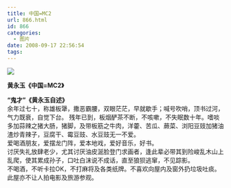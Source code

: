 ```yaml
---
title: 中国=MC2
url: 866.html
id: 866
categories:
  - 图片
date: 2008-09-17 22:56:54
tags:
---
```


![](http://photo.guolaijie.com/rooufer/attachments/month_0809/v2008917224015.jpg)  

**黄永玉《中国=MC2》**

  
**“鬼才”《黄永玉自述》**  
余年过七十，称雄板犟，撒恶霸腰，双眼茫茫，早就歇手；喊号吹哨，顶书过河，气力既衰，自觉下台。 残年已到，板烟酽茶不断，不咳嗽，不失眠数十年。嗜啖多加蒜辣之猪大肠，猪脚，及带板筋之牛肉，洋藿、苦瓜、蕨菜、浏阳豆豉加猪油渣炒青辣子，豆腐干、霉豆豉、水豆豉无一不爱。  
爱喝酒朋友，爱摆龙门阵，爱本地戏，爱好音乐，好书。  
讨厌失礼放肆老少，尤其讨厌油皮涎脸登门求画者，逢此辈必带其到险峻乱木山上乱爬，使其累成孙子，口吐白沫说不成话，直至狼狈逃窜，不见踪影。  
不喝酒，不听卡拉OK，不打麻将及各类纸牌。不喜欢向屋内及窗外扔垃圾吐痰。此屋亦不让人拍电影及旅游参观。